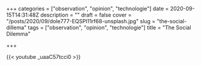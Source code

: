 +++
categories = ["observation", "opinion", "technologie"]
date = 2020-09-15T14:31:48Z
description = ""
draft = false
cover = "/posts/2020/09/dole777-EQSPI11rf68-unsplash.jpg"
slug = "the-social-dillema"
tags = ["observation", "opinion", "technologie"]
title = "The Social Dilemma"

+++

{{< youtube _uaaC57tcci0 >}}
